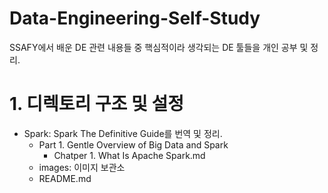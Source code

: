 # Data-Engineering-Self-Study
SSAFY에서 배운 DE 관련 내용들 중 핵심적이라 생각되는 DE 툴들을 개인 공부 및 정리.

# 1. 디렉토리 구조 및 설정
- Spark: Spark The Definitive Guide를 번역 및 정리.
    - Part 1. Gentle Overview of Big Data and Spark
        - Chatper 1. What Is Apache Spark.md
    - images: 이미지 보관소
    - README.md